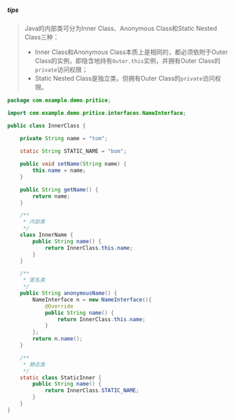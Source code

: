 ##### tips

> Java的内部类可分为Inner Class、Anonymous Class和Static Nested Class三种：
>
> - Inner Class和Anonymous Class本质上是相同的，都必须依附于Outer Class的实例，即隐含地持有`Outer.this`实例，并拥有Outer Class的`private`访问权限；
> - Static Nested Class是独立类，但拥有Outer Class的`private`访问权限。



```java
package com.example.demo.pritice;

import com.example.demo.pritice.interfaces.NameInterface;

public class InnerClass {
    
    private String name = "tom";

    static String STATIC_NAME = "bom";

    public void setName(String name) {
        this.name = name;
    }

    public String getName() {
        return name;
    }

    /**
     * 内部类
     */
    class InnerName {
        public String name() {
            return InnerClass.this.name;
        }
    }

    /**
     * 匿名类
     */
    public String anonymousName() {
        NameInterface n = new NameInterface(){
            @Override
            public String name() {
                return InnerClass.this.name;
            }
        };
        return n.name();
    }

    /**
     * 静态类
     */
    static class StaticInner {
        public String name() {
            return InnerClass.STATIC_NAME;
        }
    }
}

```



